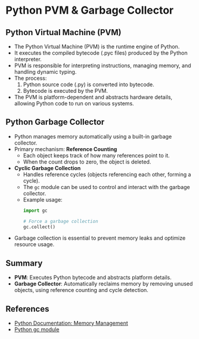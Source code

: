 # Python PVM & Garbage Collector

## Python Virtual Machine (PVM)

- The Python Virtual Machine (PVM) is the runtime engine of Python.
- It executes the compiled bytecode (.pyc files) produced by the Python interpreter.
- PVM is responsible for interpreting instructions, managing memory, and handling dynamic typing.
- The process:
  1. Python source code (.py) is converted into bytecode.
  2. Bytecode is executed by the PVM.
- The PVM is platform-dependent and abstracts hardware details, allowing Python code to run on various systems.

## Python Garbage Collector

- Python manages memory automatically using a built-in garbage collector.
- Primary mechanism: **Reference Counting**
  - Each object keeps track of how many references point to it.
  - When the count drops to zero, the object is deleted.
- **Cyclic Garbage Collection**
  - Handles reference cycles (objects referencing each other, forming a cycle).
  - The `gc` module can be used to control and interact with the garbage collector.
  - Example usage:
    ```python
    import gc

    # Force a garbage collection
    gc.collect()
    ```
- Garbage collection is essential to prevent memory leaks and optimize resource usage.

## Summary

- **PVM**: Executes Python bytecode and abstracts platform details.
- **Garbage Collector**: Automatically reclaims memory by removing unused objects, using reference counting and cycle detection.

## References

- [Python Documentation: Memory Management](https://docs.python.org/3/c-api/memory.html)
- [Python gc module](https://docs.python.org/3/library/gc.html)